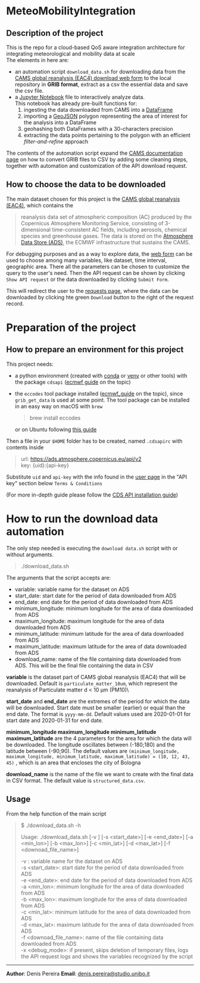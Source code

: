 # MeteoMobilityIntegration

Description of the project
--------------------------

This is the repo for a cloud-based QoS aware integration architecture for integrating meteorological and mobility data at scale\
The elements in here are:
* an automation script `download_data.sh` for downloading data from the [CAMS global reanalysis (EAC4) download web form][cams_download_page] to the local repository in **GRIB format**, extract as a csv the essential data and save the csv file.
* a [Jupyter Notebook][jp_homepage] file to interactively analyze data. \
This notebook has already pre-built functions for:
    1. ingesting the data downloaded from CAMS into a [DataFrame][df_docs]
    2. importing a [GeoJSON][geojson] polygon representing the area of interest for the analysis into a DataFrame
    3. geohashing both DataFrames with a 30-characters precision
    4. extracting the data points pertaining to the polygon with an efficient *filter-and-refine* approach

The contents of the automation script expand the [CAMS documentation page][grib2csv_convert_docs] on how to convert GRIB files to CSV by adding some cleaning steps, together with automation and customization of the API download request.

## How to choose the data to be downloaded

The main dataset chosen for this project is the [CAMS global reanalysis (EAC4)][CAMS dataset], which contains the 
> reanalysis data set of atmospheric composition (AC) produced by the Copernicus Atmosphere Monitoring Service, consisting of 3-dimensional time-consistent AC fields, including aerosols, chemical species and greenhouse gases.
The data is stored on the [Atmosphere Data Store (ADS)][ads_docs], the ECMWF infrastructure that sustains the CAMS.

For debugging purposes and as a way to explore data, the [web form][cams_download_page] can be used to choose among many variables, like dataset, time interval, geographic area.
There all the parameters can be chosen to customize the query to the user's need.
Then the API request can be shown by clicking `Show API request` or the data downloaded by clicking `Submit Form`.

This will redirect the user to the [requests page][your_requests], where the data can be downloaded by clicking hte green `Download` button to the right of the request record.

Preparation of the project
==========================
How to prepare an environment for this project
----------------------------------------------

This project needs:
* a python environment (created with [conda][conda_home] or [venv][venv_home] or other tools) with the package `cdsapi` ([ecmwf guide][cdsapi_guide] on the topic)
* the `eccodes` tool package installed ([ecmwf_guide][eccodes_guide] on the topic), since `grib_get_data` is used at some point.
The tool package can be installed in an easy way on macOS with `brew`
    > brew install eccodes
    
    or on Ubuntu following [this guide](https://gist.github.com/MHBalsmeier/a01ad4e07ecf467c90fad2ac7719844a)

Then a file in your `$HOME` folder has to be created, named `.cdsapirc` with contents inside
> url: https://ads.atmosphere.copernicus.eu/api/v2 \
> key: {uid}:{api-key}

Substitute `uid` and `api-key` with the info found in the [user page][user_page] in the "API key" section below `Terms & Conditions`

(For more in-depth guide please follow the [CDS API installation guide][cds_install_guide])


# How to run the download data automation

The only step needed is executing the `download data.sh` script with or without arguments.

> ./download_data.sh

The arguments that the script accepts are:
* variable: variable name for the dataset on ADS
* start_date: start date for the period of data downloaded from ADS
* end_date: end date for the period of data downloaded from ADS
* minimum_longitude: minimum longitude for the area of data downloaded from ADS
* maximum_longitude: maximum longitude for the area of data downloaded from ADS
* minimum_latitude: minimum latitude for the area of data downloaded from ADS
* maximum_latitude: maximum latitude for the area of data downloaded from ADS
* download_name: name of the file containing data downloaded from ADS. This will be the final file containing the data in CSV

**variable** is the dataset part of CAMS global reanalysis (EAC4) that will be downloaded. Default is `particulate_matter_10um`, which represent the reanalysis of Particulate matter d < 10 µm (PM10)\

**start_date** and **end_date** are the extremes of the period for which the data will be downloaded. Start date must be smaller (earlier) or equal than the end date. The format is `yyyy-mm-dd`. Default values used are 2020-01-01 for start date and 2020-01-31 for end date.

**minimum_longitude maximum_longitude minimum_latitude maximum_latitude** are the 4 parameters for the area for which the data will be downloaded. The longitude oscillates between (-180;180) and the latitude between (-90;90). The default values are `(minimum_longitude, maximum_longitude, minimum_latitude, maximum_latitude) = (10, 12, 43, 45)` , which is an area that encloses the city of Bologna

**download_name** is the name of the file we want to create with the final data in CSV format. The default value is `structured_data.csv`.


## Usage


From the help function of the main script
> $ ./download_data.sh -h
>
> Usage: ./download_data.sh [-v <variable>] [-s <start_date>] [-e <end_date>] [-a <min_lon>] [-b <max_lon>] [-c <min_lat>] [-d <max_lat>] [-f <downoad_file_name>]
> 
> -v <variable>: variable name for the dataset on ADS\
> -s <start_date>: start date for the period of data downloaded from ADS\
> -e <end_date>: end date for the period of data downloaded from ADS\
> -a <min_lon>: minimum longitude for the area of data downloaded from ADS\
> -b <max_lon>: maximum longitude for the area of data downloaded from ADS\
> -c <min_lat>: minimum latitude for the area of data downloaded from ADS\
> -d <max_lat>: maximum latitude for the area of data downloaded from ADS\
> -f <downoad_file_name>: name of the file containing data downloaded from ADS\
> -x <debug_mode>: if present, skips deletion of temporary files, logs the API request logs and shows the variables recognized by the script

__________________________________________________________________________________

**Author**: Denis Pereira
**Email**: denis.pereira@studio.unibo.it

[cams_download_page]: https://ads.atmosphere.copernicus.eu/cdsapp#!/dataset/cams-global-reanalysis-eac4?tab=form "Download web form"
[jp_homepage]: https://jupyter.org/ "Jupyter main page"
[df_docs]: https://spark.apache.org/docs/2.2.0/sql-programming-guide.html#datasets-and-dataframes "Spark 2.2.0 docs entry for DataFrame"
[geojson]: https://geojson.org/ "GeoJSON documentation main page"
[CAMS dataset]: https://www.ecmwf.int/en/forecasts/dataset/cams-global-reanalysis
[ads_docs]: https://confluence.ecmwf.int/display/CKB/Atmosphere+Data+Store+%28ADS%29+documentation
[your_requests]: https://ads.atmosphere.copernicus.eu/cdsapp#!/yourrequests?tab=form
[grib2csv_convert_docs]: https://confluence.ecmwf.int/display/CKB/How+to+convert+GRIB+to+CSV
[conda_home]: https://docs.conda.io/en/latest/miniconda.html
[venv_home]: https://docs.python.org/3/library/venv.html
[eccodes_guide]: https://confluence.ecmwf.int/display/ECC/ecCodes+installation
[cdsapi_guide]: https://confluence.ecmwf.int/display/CKB/How+to+download+ERA5#HowtodownloadERA5-First:InstallCDSAPIonyourmachine
[cds_install_guide]: https://ads.atmosphere.copernicus.eu/api-how-to
[user_page]: https://ads.atmosphere.copernicus.eu/user/

